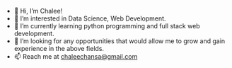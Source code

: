 - 👋 Hi, I’m Chalee!
- 👀 I’m interested in Data Science, Web Development. 
- 🌱 I’m currently learning python programming and full stack web development. 
- 💞️ I’m looking for any opportunities that would allow me to grow and gain experience in the above fields.  
- 📫 Reach me at chaleechansa@gmail.com

<!---
ChaleeCh/ChaleeCh is a ✨ special ✨ repository because its `README.md` (this file) appears on your GitHub profile.
You can click the Preview link to take a look at your changes.
--->
